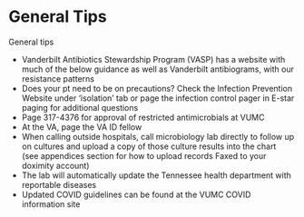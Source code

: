 # General Tips

General tips

-   Vanderbilt Antibiotics Stewardship Program (VASP) has a
    website
    with much of the below guidance as well as Vanderbilt antibiograms,
    with our resistance patterns
-   Does your pt need to be on precautions? Check the
    Infection Prevention Website
    under ‘isolation’ tab or page the infection control pager in E-star
    paging for additional questions
-   Page 317-4376 for approval of restricted antimicrobials at VUMC
-   At the VA, page the VA ID fellow
-   When calling outside hospitals, call microbiology lab directly to
    follow up on cultures and upload a copy of those culture results
    into the chart (see appendices section for how to upload records
    Faxed to your doximity account)
-   The lab will automatically update the Tennessee health department
    with reportable diseases
-   Updated
    COVID guidelines can be found at the
    VUMC COVID information site
